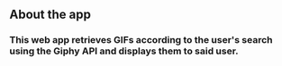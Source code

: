 ## About the app

### This web app retrieves GIFs according to the user's search using the Giphy API and displays them to said user. 

